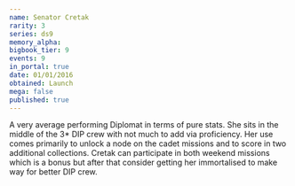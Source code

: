 ```yaml
---
name: Senator Cretak
rarity: 3
series: ds9
memory_alpha:
bigbook_tier: 9
events: 9
in_portal: true
date: 01/01/2016
obtained: Launch
mega: false
published: true
---
```


A very average performing Diplomat in terms of pure stats. She sits in the middle of the 3* DIP crew with not much to add via proficiency. Her use comes primarily to unlock a node on the cadet missions and to score in two additional collections. Cretak can participate in both weekend missions which is a bonus but after that consider getting her immortalised to make way for better DIP crew.
